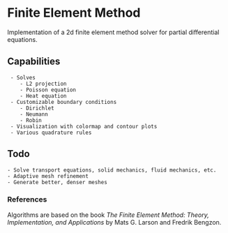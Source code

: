 # Finite Element Method

Implementation of a 2d finite element method solver for partial differential equations.


## Capabilities
     - Solves
        - L2 projection
        - Poisson equation
        - Heat equation
     - Customizable boundary conditions
        - Dirichlet
        - Neumann
        - Robin
     - Visualization with colormap and contour plots
     - Various quadrature rules

## Todo
    - Solve transport equations, solid mechanics, fluid mechanics, etc.
    - Adaptive mesh refinement
    - Generate better, denser meshes

### References
Algorithms are based on the book *The Finite Element Method: Theory, Implementation, and Applications* by Mats G. Larson and Fredrik Bengzon.